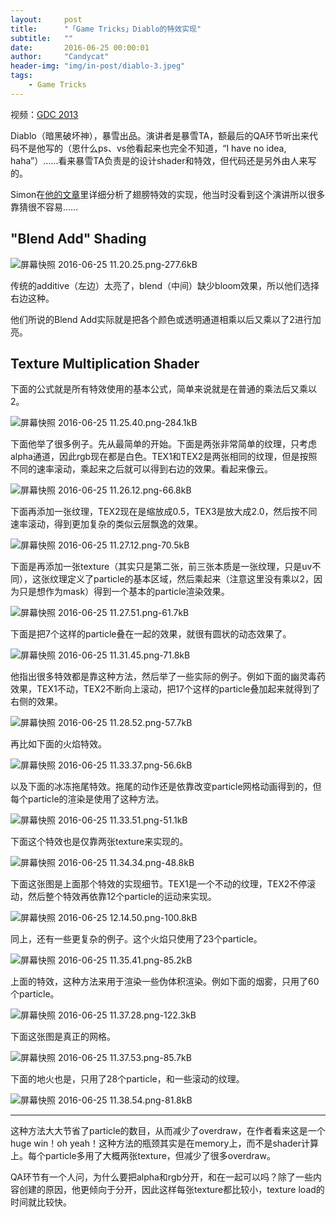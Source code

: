 ```yaml
---
layout:     post
title:      "「Game Tricks」Diablo的特效实现"
subtitle:   ""
date:       2016-06-25 00:00:01
author:     "Candycat"
header-img: "img/in-post/diablo-3.jpeg"
tags:
    - Game Tricks
---
```


视频：[GDC 2013](http://www.gdcvault.com/play/1017660/Technical-Artist-Bootcamp-The-VFX)

Diablo（暗黑破坏神），暴雪出品。演讲者是暴雪TA，额最后的QA环节听出来代码不是他写的（恩什么ps、vs他看起来也完全不知道，“I have no idea, haha”）……看来暴雪TA负责是的设计shader和特效，但代码还是另外由人来写的。

Simon在[他的文章](https://simonschreibt.de/gat/diablo-3-wings-of-angels/)里详细分析了翅膀特效的实现，他当时没看到这个演讲所以很多靠猜很不容易……

## "Blend Add" Shading

![屏幕快照 2016-06-25 11.20.25.png-277.6kB][1]

传统的additive（左边）太亮了，blend（中间）缺少bloom效果，所以他们选择右边这种。

他们所说的Blend Add实际就是把各个颜色或透明通道相乘以后又乘以了2进行加亮。

## Texture Multiplication Shader

下面的公式就是所有特效使用的基本公式，简单来说就是在普通的乘法后又乘以2。

![屏幕快照 2016-06-25 11.25.40.png-284.1kB][2]

下面他举了很多例子。先从最简单的开始。下面是两张非常简单的纹理，只考虑alpha通道，因此rgb现在都是白色。TEX1和TEX2是两张相同的纹理，但是按照不同的速率滚动，乘起来之后就可以得到右边的效果。看起来像云。

![屏幕快照 2016-06-25 11.26.12.png-66.8kB][3]

下面再添加一张纹理，TEX2现在是缩放成0.5，TEX3是放大成2.0，然后按不同速率滚动，得到更加复杂的类似云层飘逸的效果。

![屏幕快照 2016-06-25 11.27.12.png-70.5kB][4]

下面是再添加一张texture（其实只是第二张，前三张本质是一张纹理，只是uv不同），这张纹理定义了particle的基本区域，然后乘起来（注意这里没有乘以2，因为只是想作为mask）得到一个基本的particle渲染效果。

![屏幕快照 2016-06-25 11.27.51.png-61.7kB][5]

下面是把7个这样的particle叠在一起的效果，就很有圆状的动态效果了。

![屏幕快照 2016-06-25 11.31.45.png-71.8kB][6]

他指出很多特效都是靠这种方法，然后举了一些实际的例子。例如下面的幽灵毒药效果，TEX1不动，TEX2不断向上滚动，把17个这样的particle叠加起来就得到了右侧的效果。

![屏幕快照 2016-06-25 11.28.52.png-57.7kB][7]

再比如下面的火焰特效。

![屏幕快照 2016-06-25 11.33.37.png-56.6kB][8]

以及下面的冰冻拖尾特效。拖尾的动作还是依靠改变particle网格动画得到的，但每个particle的渲染是使用了这种方法。

![屏幕快照 2016-06-25 11.33.51.png-51.1kB][9]

下面这个特效也是仅靠两张texture来实现的。

![屏幕快照 2016-06-25 11.34.34.png-48.8kB][10]

下面这张图是上面那个特效的实现细节。TEX1是一个不动的纹理，TEX2不停滚动，然后整个特效再依靠12个particle的运动来实现。

![屏幕快照 2016-06-25 12.14.50.png-100.8kB][11]

同上，还有一些更复杂的例子。这个火焰只使用了23个particle。

![屏幕快照 2016-06-25 11.35.41.png-85.2kB][12]

上面的特效，这种方法来用于渲染一些伪体积渲染。例如下面的烟雾，只用了60个particle。

![屏幕快照 2016-06-25 11.37.28.png-122.3kB][13]

下面这张图是真正的网格。

![屏幕快照 2016-06-25 11.37.53.png-85.7kB][14]

下面的地火也是，只用了28个particle，和一些滚动的纹理。

![屏幕快照 2016-06-25 11.38.54.png-81.8kB][15]

------

这种方法大大节省了particle的数目，从而减少了overdraw，在作者看来这是一个huge win！oh yeah！这种方法的瓶颈其实是在memory上，而不是shader计算上。每个particle多用了大概两张texture，但减少了很多overdraw。

QA环节有一个人问，为什么要把alpha和rgb分开，和在一起可以吗？除了一些内容创建的原因，他更倾向于分开，因此这样每张texture都比较小，texture load的时间就比较快。

  [1]: http://static.zybuluo.com/candycat/k5x9vmwpwy2wwgk127o0u7mu/%E5%B1%8F%E5%B9%95%E5%BF%AB%E7%85%A7%202016-06-25%2011.20.25.png
  [2]: http://static.zybuluo.com/candycat/4vto6ev55ccbjh2jmuro9vth/%E5%B1%8F%E5%B9%95%E5%BF%AB%E7%85%A7%202016-06-25%2011.25.40.png
  [3]: http://static.zybuluo.com/candycat/zh1q490xxd4jnvn12wv943l7/%E5%B1%8F%E5%B9%95%E5%BF%AB%E7%85%A7%202016-06-25%2011.26.12.png
  [4]: http://static.zybuluo.com/candycat/t4q7t623xmnll0ps8imbrzny/%E5%B1%8F%E5%B9%95%E5%BF%AB%E7%85%A7%202016-06-25%2011.27.12.png
  [5]: http://static.zybuluo.com/candycat/b54fd85ir08y273eq0w9g9fc/%E5%B1%8F%E5%B9%95%E5%BF%AB%E7%85%A7%202016-06-25%2011.27.51.png
  [6]: http://static.zybuluo.com/candycat/uswphsbxd8wwdcg6lvw3fm5n/%E5%B1%8F%E5%B9%95%E5%BF%AB%E7%85%A7%202016-06-25%2011.31.45.png
  [7]: http://static.zybuluo.com/candycat/dwti96d8cc6t6c6hkvufu9yi/%E5%B1%8F%E5%B9%95%E5%BF%AB%E7%85%A7%202016-06-25%2011.28.52.png
  [8]: http://static.zybuluo.com/candycat/lvb63blcbd0hrqm4mppgnp9v/%E5%B1%8F%E5%B9%95%E5%BF%AB%E7%85%A7%202016-06-25%2011.33.37.png
  [9]: http://static.zybuluo.com/candycat/4tn66e3t5haa1rp7gybmhc30/%E5%B1%8F%E5%B9%95%E5%BF%AB%E7%85%A7%202016-06-25%2011.33.51.png
  [10]: http://static.zybuluo.com/candycat/j6f5utzo908jgc4zhp1np0ux/%E5%B1%8F%E5%B9%95%E5%BF%AB%E7%85%A7%202016-06-25%2011.34.34.png
  [11]: http://static.zybuluo.com/candycat/7iwlsrel512sddtib2b3hiu0/%E5%B1%8F%E5%B9%95%E5%BF%AB%E7%85%A7%202016-06-25%2012.14.50.png
  [12]: http://static.zybuluo.com/candycat/kc61278tethb3ebc4dsoszq0/%E5%B1%8F%E5%B9%95%E5%BF%AB%E7%85%A7%202016-06-25%2011.35.41.png
  [13]: http://static.zybuluo.com/candycat/8cwt6ij483ce3ja8z6k57ci5/%E5%B1%8F%E5%B9%95%E5%BF%AB%E7%85%A7%202016-06-25%2011.37.28.png
  [14]: http://static.zybuluo.com/candycat/lh09r0cx8pydgemc1ogcuxhe/%E5%B1%8F%E5%B9%95%E5%BF%AB%E7%85%A7%202016-06-25%2011.37.53.png
  [15]: http://static.zybuluo.com/candycat/4owyd70kmctbv72lic9vvrn0/%E5%B1%8F%E5%B9%95%E5%BF%AB%E7%85%A7%202016-06-25%2011.38.54.png